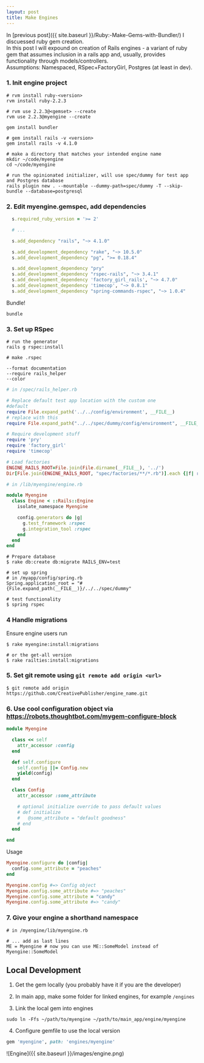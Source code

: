 ```yaml
---
layout: post
title: Make Engines
---
```

In [previous post]({{ site.baseurl }}/Ruby:-Make-Gems-with-Bundler/) I discuessed ruby gem creation.  
In this post I will expound on creation of Rails engines - a variant of ruby gem that assumes inclusion in a rails app and, usually, provides functionality through models/controllers.  
Assumptions: Namespaced, RSpec+FactoryGirl, Postgres (at least in dev).  

### 1. Init engine project

```
# rvm install ruby-<version>
rvm install ruby-2.2.3

# rvm use 2.2.3@<gemset> --create
rvm use 2.2.3@myengine --create

gem install bundler

# gem install rails -v <version>
gem install rails -v 4.1.0

# make a directory that matches your intended engine name
mkdir ~/code/myengine
cd ~/code/myengine

# run the opinionated initializer, will use spec/dummy for test app and Postgres database
rails plugin new . --mountable --dummy-path=spec/dummy -T --skip-bundle --database=postgresql
```

### 2. Edit myengine.gemspec, add dependencies

```ruby
  s.required_ruby_version = '>= 2'

  # ...

  s.add_dependency "rails", "~> 4.1.0"

  s.add_development_dependency "rake", "~> 10.5.0"  
  s.add_development_dependency "pg", ">= 0.18.4"

  s.add_development_dependency "pry"
  s.add_development_dependency "rspec-rails", "~> 3.4.1"
  s.add_development_dependency 'factory_girl_rails', "~> 4.7.0"
  s.add_development_dependency 'timecop', "~> 0.8.1"
  s.add_development_dependency "spring-commands-rspec", "~> 1.0.4"

```

Bundle!
```
bundle
```

### 3. Set up RSpec

```
# run the generator
rails g rspec:install

# make .rspec

--format documentation
--require rails_helper
--color
```

```ruby
# in /spec/rails_helper.rb

# Replace default test app location with the custom one
#default
require File.expand_path('../../config/environment', __FILE__)
# replace with this
require File.expand_path("../../spec/dummy/config/environment", __FILE__)

# Require development stuff
require 'pry'
require 'factory_girl'
require 'timecop'

# Load factories
ENGINE_RAILS_ROOT=File.join(File.dirname(__FILE__), '../')
Dir[File.join(ENGINE_RAILS_ROOT, "spec/factories/**/*.rb")].each {|f| require f }
```

```ruby
# in /lib/myengine/engine.rb

module Myengine
  class Engine < ::Rails::Engine
    isolate_namespace Myengine

    config.generators do |g|
      g.test_framework :rspec
      g.integration_tool :rspec
    end
  end
end
```

```
# Prepare database
$ rake db:create db:migrate RAILS_ENV=test

# set up spring
# in /myapp/config/spring.rb
Spring.application_root = "#{File.expand_path(__FILE__)}/../../spec/dummy"

# test functionality
$ spring rspec
```

### 4 Handle migrations
Ensure engine users run

```
$ rake myengine:install:migrations

# or the get-all version
$ rake railties:install:migrations
```

### 5. Set git remote using `git remote add origin <url>`

```
$ git remote add origin https://github.com/CreativePublisher/engine_name.git
```

### 6. Use cool configuration object via https://robots.thoughtbot.com/mygem-configure-block
```ruby
module Myengine

  class << self
    attr_accessor :config
  end

  def self.configure
    self.config ||= Config.new
    yield(config)
  end

  class Config
    attr_accessor :some_attribute

    # optional initialize override to pass default values
    # def initialize
    #   @some_attribute = "default goodness"
    # end
  end

end
```

Usage

```ruby
Myengine.configure do |config|
  config.some_attribute = "peaches"
end

Myengine.config #=> Config object
Myengine.config.some_attribute #=> "peaches"
Myengine.config.some_attribute = "candy"
Myengine.config.some_attribute #=> "candy"
```

### 7. Give your engine a shorthand namespace

```
# in /myengine/lib/myengine.rb

# ... add as last lines
ME = Myengine # now you can use ME::SomeModel instead of Myengine::SomeModel
```



## Local Development

1. Get the gem locally (you probably have it if you are the developer)

2. In main app, make some folder for linked engines, for example `/engines`

3. Link the local gem into engines

```
sudo ln -Ffs ~/path/to/myengine ~/path/to/main_app/engine/myengine
```

4. Configure gemfile to use the local version

```ruby
gem 'myengine', path: 'engines/myengine'
```

![Engine]({{ site.baseurl }}/images/engine.png)
